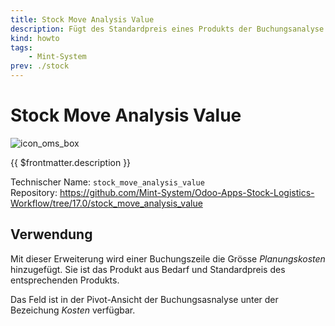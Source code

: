 ```yaml
---
title: Stock Move Analysis Value
description: Fügt des Standardpreis eines Produkts der Buchungsanalyse hinzu.
kind: howto
tags:
    - Mint-System
prev: ./stock
---
```


# Stock Move Analysis Value

![icon_oms_box](../attachments/icons_odoo_mint_system.png)

{{ $frontmatter.description }}

Technischer Name: `stock_move_analysis_value`\
Repository: <https://github.com/Mint-System/Odoo-Apps-Stock-Logistics-Workflow/tree/17.0/stock_move_analysis_value>

## Verwendung

Mit dieser Erweiterung wird einer Buchungszeile die Grösse _Planungskosten_ hinzugefügt. Sie ist das Produkt aus Bedarf und Standardpreis des entsprechenden Produkts.

Das Feld ist in der Pivot-Ansicht der Buchungsasnalyse unter der Bezeichung _Kosten_ verfügbar.
